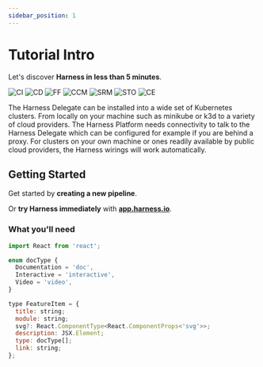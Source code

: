 ```yaml
---
sidebar_position: 1
---
```


# Tutorial Intro

Let's discover **Harness in less than 5 minutes**.

![CI](/img/icon_ci.svg)
![CD](/img/icon_cd.svg)
![FF](/img/icon_ff.svg)
![CCM](/img/icon_ccm.svg)
![SRM](/img/icon_srm.svg)
![STO](/img/icon_sto.svg)
![CE](/img/icon_ce.svg)

The Harness Delegate can be installed into a wide set of Kubernetes clusters. From locally on your machine such as minikube or k3d to a variety of cloud providers. The Harness Platform needs connectivity to talk to the Harness Delegate which can be configured for example if you are behind a proxy. For clusters on your own machine or ones readily available by public cloud providers, the Harness wirings will work automatically.

## Getting Started

Get started by **creating a new pipeline**.

Or **try Harness immediately** with **[app.harness.io](https://app.harness.io)**.

### What you'll need

```js
import React from 'react';

enum docType {
  Documentation = 'doc',
  Interactive = 'interactive',
  Video = 'video',
}

type FeatureItem = {
  title: string;
  module: string;
  svg?: React.ComponentType<React.ComponentProps<'svg'>>;
  description: JSX.Element;
  type: docType[];
  link: string;
};
```
